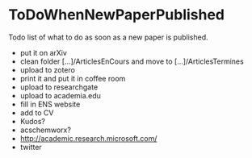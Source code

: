 ToDoWhenNewPaperPublished
=========================

Todo list of what to do as soon as a new paper is published.

  * put it on arXiv
  * clean folder [...]/ArticlesEnCours and move to [...]/ArticlesTermines
  * upload to zotero
  * print it and put it in coffee room
  * upload to researchgate
  * upload to academia.edu
  * fill in ENS website
  * add to CV
  * Kudos?
  * acschemworx?
  * http://academic.research.microsoft.com/
  * twitter
